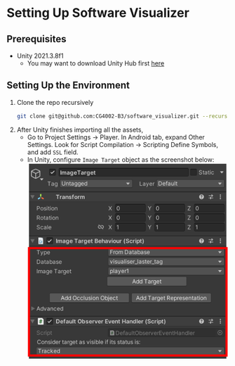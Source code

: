 # Setting Up Software Visualizer

## Prerequisites
* Unity 2021.3.8f1
    * You may want to download Unity Hub first [here](https://unity3d.com/get-unity/download)

## Setting Up the Environment
1. Clone the repo recursively
    ```sh
    git clone git@github.com:CG4002-B3/software_visualizer.git --recurse-submodules
    ```
2. After Unity finishes importing all the assets,
    * Go to Project Settings -> Player. In Android tab, expand Other Settings. Look for Script Compilation -> Scripting Define Symbols, and add `SSL` field.
    * In Unity, configure `Image Target` object as the screenshot below: ![Image Target Configuration](/docs_assets/ImageTargetSettings.png?raw=true "Image Target Configuration")
